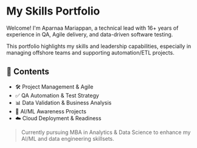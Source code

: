 # My Skills Portfolio

Welcome! I'm Aparnaa Mariappan, a technical lead with 16+ years of experience in QA, Agile delivery, and data-driven software testing. 

This portfolio highlights my skills and leadership capabilities, especially in managing offshore teams and supporting automation/ETL projects.

## 📁 Contents

- 🛠 Project Management & Agile
- ✅ QA Automation & Test Strategy
- 📊 Data Validation & Business Analysis
- 🤖 AI/ML Awareness Projects
- ☁️ Cloud Deployment & Readiness

> Currently pursuing MBA in Analytics & Data Science to enhance my AI/ML and data engineering skillsets.
